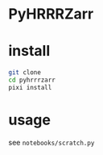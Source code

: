 # PyHRRRZarr

# install
```bash
git clone
cd pyhrrrzarr
pixi install
```

# usage
see `notebooks/scratch.py`
